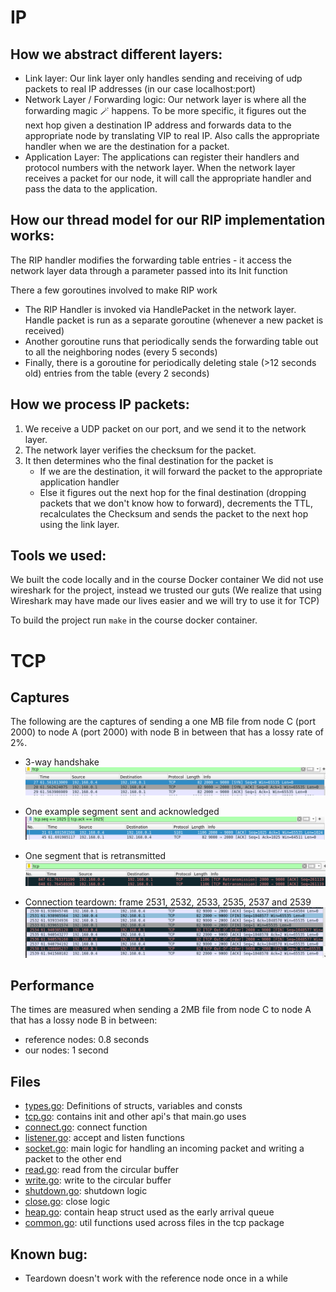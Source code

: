 # IP
## How we abstract different layers:
* Link layer:
Our link layer only handles sending and receiving of udp packets to real IP addresses (in our case localhost:port)
* Network Layer / Forwarding logic:
Our network layer is where all the forwarding magic 🪄 happens. To be more specific, it figures out the next hop given a destination IP address and forwards data to the appropriate node by translating VIP to real IP. Also calls the appropriate handler when we are the destination for a packet.
* Application Layer:
The applications can register their handlers and protocol numbers with the network layer. When the network layer receives a packet for our node, it will call the appropriate handler and pass the data to the application.
## How our thread model for our RIP implementation works:
The RIP handler modifies the forwarding table entries - it access the network layer data through a parameter passed into its Init function

There a few goroutines involved to make RIP work
* The RIP Handler is invoked via HandlePacket in the network layer. Handle packet is run as a separate goroutine (whenever a new packet is received)
* Another goroutine runs that periodically sends the forwarding table out to all the neighboring nodes (every 5 seconds)
* Finally, there is a goroutine for periodically deleting stale (>12 seconds old) entries from the table (every 2 seconds)

## How we process IP packets:
1. We receive a UDP packet on our port, and we send it to the network layer.
2. The network layer verifies the checksum for the packet.
3. It then determines who the final destination for the packet is
    * If we are the destination, it will forward the packet to the appropriate application handler
    * Else it figures out the next hop for the final destination (dropping packets that we don't know how to forward), decrements the TTL, recalculates the Checksum and sends the packet to the next hop using the link layer.

## Tools we used:
We built the code locally and in the course Docker container
We did not use wireshark for the project, instead we trusted our guts
(We realize that using Wireshark may have made our lives easier and we will try to use it for TCP)

To build the project run `make` in the course docker container.

# TCP
## Captures
The following are the captures of sending a one MB file from node C (port 2000) to node A (port 2000) with node B in between that has a lossy rate of 2%.
* 3-way handshake
![](captures/handshake.png)

* One example segment sent and acknowledged
![](captures/segment_sent_and_ack.png)

* One segment that is retransmitted
![](captures/retransmission.png)

* Connection teardown: frame 2531, 2532, 2533, 2535, 2537 and 2539
![](captures/teardown.png)

## Performance
The times are measured when sending a 2MB file from node C to node A that has a lossy node B in between:
* reference nodes: 0.8 seconds
* our nodes: 1 second

## Files
* [types.go](pkg/applications/tcp/types.go): Definitions of structs, variables and consts
* [tcp.go](pkg/applications/tcp/tcp.go): contains init and other api's that main.go uses
* [connect.go](pkg/applications/tcp/connect.go): connect function
* [listener.go](pkg/applications/tcp/listener.go): accept and listen functions
* [socket.go](pkg/applications/tcp/socket.go): main logic for handling an incoming packet and writing a packet to the other end
* [read.go](pkg/applications/tcp/read.go): read from the circular buffer
* [write.go](pkg/applications/tcp/write.go): write to the circular buffer
* [shutdown.go](pkg/applications/tcp/shutdown.go): shutdown logic
* [close.go](pkg/applications/tcp/close.go): close logic
* [heap.go](pkg/applications/tcp/heap.go): contain heap struct used as the early arrival queue
* [common.go](pkg/applications/tcp/common.go): util functions used across files in the tcp package

## Known bug:
* Teardown doesn't work with the reference node once in a while